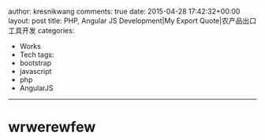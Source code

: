 author: kresnikwang
comments: true
date: 2015-04-28 17:42:32+00:00
layout: post
title: PHP, Angular JS Development|My Export Quote|农产品出口工具开发
categories:
- Works
- Tech
tags:
- bootstrap
- javascript
- php
- AngularJS
---


# wrwerewfew
